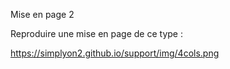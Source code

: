 Mise en page 2


Reproduire une mise en page de ce type :


https://simplyon2.github.io/support/img/4cols.png
